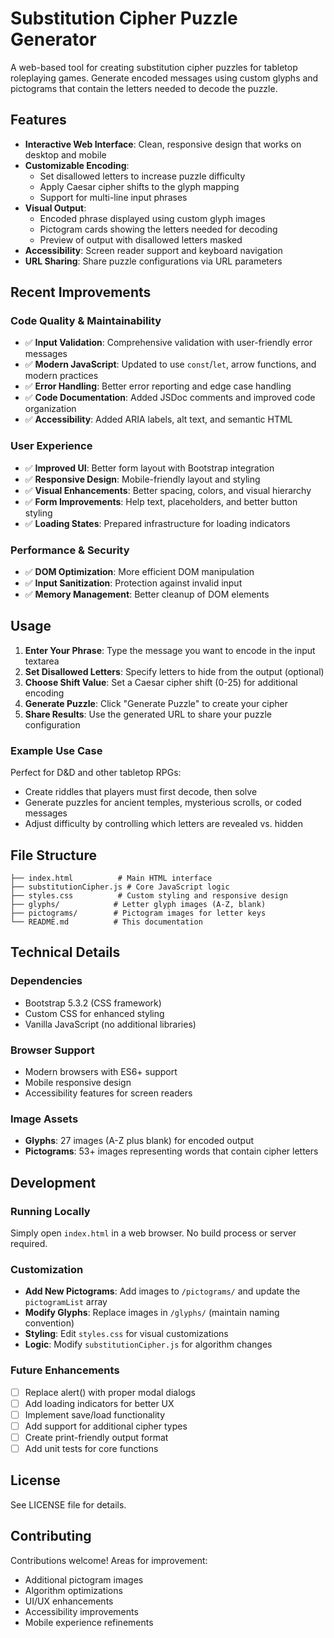 # Substitution Cipher Puzzle Generator

A web-based tool for creating substitution cipher puzzles for tabletop roleplaying games. Generate encoded messages using custom glyphs and pictograms that contain the letters needed to decode the puzzle.

## Features

- **Interactive Web Interface**: Clean, responsive design that works on desktop and mobile
- **Customizable Encoding**: 
  - Set disallowed letters to increase puzzle difficulty
  - Apply Caesar cipher shifts to the glyph mapping
  - Support for multi-line input phrases
- **Visual Output**: 
  - Encoded phrase displayed using custom glyph images
  - Pictogram cards showing the letters needed for decoding
  - Preview of output with disallowed letters masked
- **Accessibility**: Screen reader support and keyboard navigation
- **URL Sharing**: Share puzzle configurations via URL parameters

## Recent Improvements

### Code Quality & Maintainability
- ✅ **Input Validation**: Comprehensive validation with user-friendly error messages
- ✅ **Modern JavaScript**: Updated to use `const`/`let`, arrow functions, and modern practices
- ✅ **Error Handling**: Better error reporting and edge case handling
- ✅ **Code Documentation**: Added JSDoc comments and improved code organization
- ✅ **Accessibility**: Added ARIA labels, alt text, and semantic HTML

### User Experience
- ✅ **Improved UI**: Better form layout with Bootstrap integration
- ✅ **Responsive Design**: Mobile-friendly layout and styling
- ✅ **Visual Enhancements**: Better spacing, colors, and visual hierarchy
- ✅ **Form Improvements**: Help text, placeholders, and better button styling
- ✅ **Loading States**: Prepared infrastructure for loading indicators

### Performance & Security
- ✅ **DOM Optimization**: More efficient DOM manipulation
- ✅ **Input Sanitization**: Protection against invalid input
- ✅ **Memory Management**: Better cleanup of DOM elements

## Usage

1. **Enter Your Phrase**: Type the message you want to encode in the input textarea
2. **Set Disallowed Letters**: Specify letters to hide from the output (optional)
3. **Choose Shift Value**: Set a Caesar cipher shift (0-25) for additional encoding
4. **Generate Puzzle**: Click "Generate Puzzle" to create your cipher
5. **Share Results**: Use the generated URL to share your puzzle configuration

### Example Use Case

Perfect for D&D and other tabletop RPGs:
- Create riddles that players must first decode, then solve
- Generate puzzles for ancient temples, mysterious scrolls, or coded messages
- Adjust difficulty by controlling which letters are revealed vs. hidden

## File Structure

```
├── index.html          # Main HTML interface
├── substitutionCipher.js # Core JavaScript logic
├── styles.css          # Custom styling and responsive design
├── glyphs/            # Letter glyph images (A-Z, blank)
├── pictograms/        # Pictogram images for letter keys
└── README.md          # This documentation
```

## Technical Details

### Dependencies
- Bootstrap 5.3.2 (CSS framework)
- Custom CSS for enhanced styling
- Vanilla JavaScript (no additional libraries)

### Browser Support
- Modern browsers with ES6+ support
- Mobile responsive design
- Accessibility features for screen readers

### Image Assets
- **Glyphs**: 27 images (A-Z plus blank) for encoded output
- **Pictograms**: 53+ images representing words that contain cipher letters

## Development

### Running Locally
Simply open `index.html` in a web browser. No build process or server required.

### Customization
- **Add New Pictograms**: Add images to `/pictograms/` and update the `pictogramList` array
- **Modify Glyphs**: Replace images in `/glyphs/` (maintain naming convention)
- **Styling**: Edit `styles.css` for visual customizations
- **Logic**: Modify `substitutionCipher.js` for algorithm changes

### Future Enhancements
- [ ] Replace alert() with proper modal dialogs
- [ ] Add loading indicators for better UX
- [ ] Implement save/load functionality
- [ ] Add support for additional cipher types
- [ ] Create print-friendly output format
- [ ] Add unit tests for core functions

## License

See LICENSE file for details.

## Contributing

Contributions welcome! Areas for improvement:
- Additional pictogram images
- Algorithm optimizations
- UI/UX enhancements
- Accessibility improvements
- Mobile experience refinements
